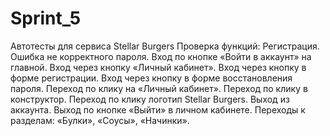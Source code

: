 # Sprint_5
Автотесты для сервиса Stellar Burgers
Проверка функций:
Регистрация.
Ошибка не корректного пароля.
Вход по кнопке «Войти в аккаунт» на главной.
Вход через кнопку «Личный кабинет».
Вход через кнопку в форме регистрации.
Вход через кнопку в форме восстановления пароля.
Переход по клику на «Личный кабинет».
Переход по клику в конструктор.
Переход по клику логотип Stellar Burgers.
Выход из аккаунта.
Выход по кнопке «Выйти» в личном кабинете.
Переходы к разделам:
«Булки»,
«Соусы»,
«Начинки».
